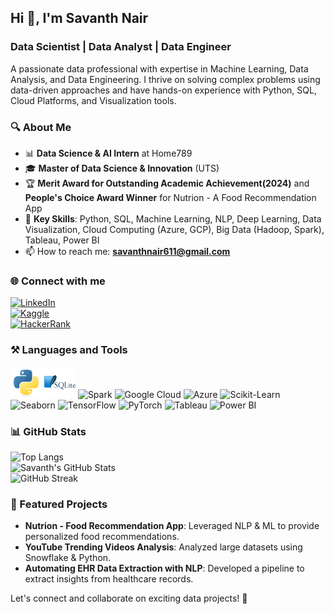 ## Hi 👋, I'm Savanth Nair  
### Data Scientist | Data Analyst | Data Engineer  

A passionate data professional with expertise in Machine Learning, Data Analysis, and Data Engineering. I thrive on solving complex problems using data-driven approaches and have hands-on experience with Python, SQL, Cloud Platforms, and Visualization tools.  

### 🔍 About Me  
- 📊 **Data Science & AI Intern** at Home789  
- 🎓 **Master of Data Science & Innovation** (UTS)  
- 🏆 **Merit Award for Outstanding Academic Achievement(2024)** and **People's Choice Award Winner** for Nutrion - A Food Recommendation App  
- 📌 **Key Skills**: Python, SQL, Machine Learning, NLP, Deep Learning, Data Visualization, Cloud Computing (Azure, GCP), Big Data (Hadoop, Spark), Tableau, Power BI  
- 📫 How to reach me: **savanthnair611@gmail.com**  

### 🌐 Connect with me  
[![LinkedIn](https://img.shields.io/badge/LinkedIn-Savanth%20Nair-blue?style=for-the-badge&logo=linkedin)](https://www.linkedin.com/in/savanth-nair-5b94b2169/)  
[![Kaggle](https://img.shields.io/badge/Kaggle-Savanth%20Nair-blue?style=for-the-badge&logo=kaggle)](https://www.kaggle.com/savanthnair)  
[![HackerRank](https://img.shields.io/badge/HackerRank-Savanth%20Nair-green?style=for-the-badge&logo=hackerrank)](https://www.hackerrank.com/savanthnair611)  

### ⚒️ Languages and Tools  
<p align="left">  
<img src="https://raw.githubusercontent.com/devicons/devicon/master/icons/python/python-original.svg" alt="Python" width="50" height="50"/>  
<img src="https://raw.githubusercontent.com/devicons/devicon/master/icons/sqlite/sqlite-original-wordmark.svg" alt="SQL" width="50" height="50"/>  
<img src="https://www.vectorlogo.zone/logos/apache_spark/apache_spark-ar21.svg" alt="Spark" width="50" height="50"/>  
<img src="https://www.vectorlogo.zone/logos/google_cloud/google_cloud-icon.svg" alt="Google Cloud" width="50" height="50"/>  
<img src="https://www.vectorlogo.zone/logos/microsoft_azure/microsoft_azure-icon.svg" alt="Azure" width="50" height="50"/>  
<img src="https://upload.wikimedia.org/wikipedia/commons/0/05/Scikit_learn_logo_small.svg" alt="Scikit-Learn" width="50" height="50"/>  
<img src="https://seaborn.pydata.org/_images/logo-mark-lightbg.svg" alt="Seaborn" width="50" height="50"/>  
<img src="https://www.vectorlogo.zone/logos/tensorflow/tensorflow-icon.svg" alt="TensorFlow" width="50" height="50"/>  
<img src="https://www.vectorlogo.zone/logos/pytorch/pytorch-icon.svg" alt="PyTorch" width="50" height="50"/>  
<img src="https://www.vectorlogo.zone/logos/tableau/tableau-icon.svg" alt="Tableau" width="50" height="50"/>  
<img src="https://www.vectorlogo.zone/logos/microsoft_powerbi/microsoft_powerbi-icon.svg" alt="Power BI" width="50" height="50"/>  
</p>  

### 📊 GitHub Stats  
![Top Langs](https://github-readme-stats.vercel.app/api/top-langs/?username=savanth-nair&layout=compact)  
![Savanth's GitHub Stats](https://github-readme-stats.vercel.app/api?username=savanth-nair&show_icons=true&locale=en)  
![GitHub Streak](https://github-readme-streak-stats.herokuapp.com/?user=savanth-nair&)  

### 🚀 Featured Projects  
- **Nutrion - Food Recommendation App**: Leveraged NLP & ML to provide personalized food recommendations.  
- **YouTube Trending Videos Analysis**: Analyzed large datasets using Snowflake & Python.  
- **Automating EHR Data Extraction with NLP**: Developed a pipeline to extract insights from healthcare records.  

Let's connect and collaborate on exciting data projects! 🚀
